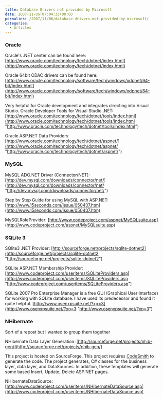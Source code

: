 ```yaml
---
title: Database Drivers not provided by Microsoft
date: 2007-11-06T07:04:33+00:00
permalink: /2007/11/06/database-drivers-not-provided-by-microsoft/
categories:
  - Articles
---
```

### Oracle

Oracle's .NET center can be found here: [http://www.oracle.com/technology/tech/dotnet/index.html](http://www.oracle.com/technology/tech/dotnet/index.html)

Oracle 64bit ODAC drivers can be found here: [http://www.oracle.com/technology/software/tech/windows/odpnet/64-bit/index.html](http://www.oracle.com/technology/software/tech/windows/odpnet/64-bit/index.html)

Very helpful for Oracle development and integrates directing into Visual Studio. Oracle Developer Tools for Visual Studio .NET: [http://www.oracle.com/technology/tech/dotnet/tools/index.html](http://www.oracle.com/technology/tech/dotnet/tools/index.html "http://www.oracle.com/technology/tech/dotnet/tools/index.html")

Oracle ASP.NET Data Providers: [http://www.oracle.com/technology/tech/dotnet/aspnet/](http://www.oracle.com/technology/tech/dotnet/aspnet/ "http://www.oracle.com/technology/tech/dotnet/aspnet/")

### MySQL

MySQL ADO.NET Driver (Connector/NET): [http://dev.mysql.com/downloads/connector/net/](http://dev.mysql.com/downloads/connector/net/ "http://dev.mysql.com/downloads/connector/net/")

Step by Step Guide for using MySQL with ASP.NET: [http://www.15seconds.com/issue/050407.htm](http://www.15seconds.com/issue/050407.htm)

MySQLRoleProvider: [http://www.codeproject.com/aspnet/MySQLsuite.asp](http://www.codeproject.com/aspnet/MySQLsuite.asp)

### SQLite 3

SQlite3 .NET Provider: [http://sourceforge.net/projects/sqlite-dotnet2](http://sourceforge.net/projects/sqlite-dotnet2 "http://sourceforge.net/projects/sqlite-dotnet2")

SQLite ASP.NET Membership Provider: [http://www.codeproject.com/useritems/SQLiteProviders.asp](http://www.codeproject.com/useritems/SQLiteProviders.asp "http://www.codeproject.com/useritems/SQLiteProviders.asp")

SQLite 2007 Pro Enterprise Manager is a free GUI (Graphical User Interface) for working with SQLite database. I have used its predecessor and found it quite helpful. [http://www.osenxpsuite.net/?xp=3](http://www.osenxpsuite.net/?xp=3 "http://www.osenxpsuite.net/?xp=3")

### NHibernate

Sort of a repost but I wanted to group them together

NHibernate Data Layer Generation :[http://sourceforge.net/projects/nhib-gen/](http://sourceforge.net/projects/nhib-gen/)

This project is hosted on SourceForge.  This project requires [CodeSmith](http://www.codesmithtools.com/) to generate the code.  The project generates, C# classes for the business layer, data layer, and DataSources.  In addition, these templates will generate some based Insert, Update, Delete ASP.NET pages.

NHibernateDataSource: [http://www.codeproject.com/useritems/NHibernateDataSource.asp](http://www.codeproject.com/useritems/NHibernateDataSource.asp)